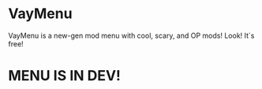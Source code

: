 # VayMenu
VayMenu is a new-gen mod menu with cool, scary, and OP mods! Look! It`s free!


# MENU IS IN DEV!